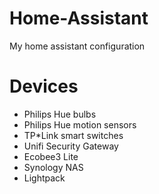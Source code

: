 # Home-Assistant
My home assistant configuration

# Devices
* Philips Hue bulbs
* Philips Hue motion sensors
* TP*Link smart switches
* Unifi Security Gateway
* Ecobee3 Lite
* Synology NAS
* Lightpack
